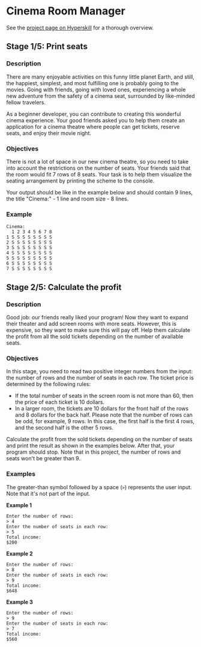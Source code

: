 # Cinema Room Manager

See the [project page on Hyperskill](https://hyperskill.org/projects/133) for a thorough overview.


## Stage 1/5: Print seats

### Description

There are many enjoyable activities on this funny little planet Earth, and still, the happiest, simplest, and most fulfilling one is probably going to the movies. Going with friends, going with loved ones, experiencing a whole new adventure from the safety of a cinema seat, surrounded by like-minded fellow travelers.

As a beginner developer, you can contribute to creating this wonderful cinema experience. Your good friends asked you to help them create an application for a cinema theatre where people can get tickets, reserve seats, and enjoy their movie night.

### Objectives

There is not a lot of space in our new cinema theatre, so you need to take into account the restrictions on the number of seats. Your friends said that the room would fit 7 rows of 8 seats. Your task is to help them visualize the seating arrangement by printing the scheme to the console.

Your output should be like in the example below and should contain 9 lines, the title "Cinema:" - 1 line and room size - 8 lines.

### Example

```text
Cinema:
  1 2 3 4 5 6 7 8
1 S S S S S S S S
2 S S S S S S S S
3 S S S S S S S S
4 S S S S S S S S
5 S S S S S S S S
6 S S S S S S S S
7 S S S S S S S S
```


## Stage 2/5: Calculate the profit

### Description

Good job: our friends really liked your program! Now they want to expand their theater and add screen rooms with more seats. However, this is expensive, so they want to make sure this will pay off. Help them calculate the profit from all the sold tickets depending on the number of available seats.

### Objectives

In this stage, you need to read two positive integer numbers from the input: the number of rows and the number of seats in each row. The ticket price is determined by the following rules:

- If the total number of seats in the screen room is not more than 60, then the price of each ticket is 10 dollars.
- In a larger room, the tickets are 10 dollars for the front half of the rows and 8 dollars for the back half. Please note that the number of rows can be odd, for example, 9 rows. In this case, the first half is the first 4 rows, and the second half is the other 5 rows.

Calculate the profit from the sold tickets depending on the number of seats and print the result as shown in the examples below. After that, your program should stop. Note that in this project, the number of rows and seats won't be greater than 9.

### Examples

The greater-than symbol followed by a space (`>`) represents the user input. Note that it's not part of the input.

**Example 1**

```text
Enter the number of rows:
> 4
Enter the number of seats in each row:
> 5
Total income:
$200
```

**Example 2**

```text
Enter the number of rows:
> 8
Enter the number of seats in each row:
> 9
Total income:
$648
```

**Example 3**

```text
Enter the number of rows:
> 9
Enter the number of seats in each row:
> 7
Total income:
$560
```
